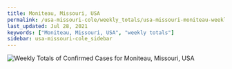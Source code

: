 ```yaml
---
title: Moniteau, Missouri, USA
permalink: /usa-missouri-cole/weekly_totals/usa-missouri-moniteau-weekly_totals.html
last_updated: Jul 28, 2021
keywords: ["Moniteau, Missouri, USA", "weekly totals"]
sidebar: usa-missouri-cole_sidebar
---
```


![Weekly Totals of Confirmed Cases for Moniteau, Missouri, USA](/covid_tracker/images/graphs/usa-missouri-moniteau-weekly_totals_graph.png)
